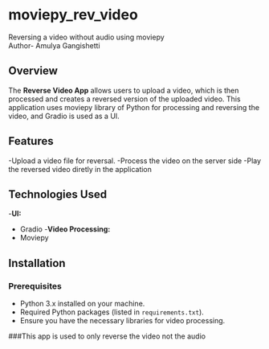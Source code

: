 # moviepy_rev_video
Reversing a video without audio using moviepy
<br>
Author- Amulya Gangishetti
## Overview
The **Reverse Video App** allows users to upload a video, which is then processed and creates a reversed version of the uploaded video. This application uses moviepy library of Python for processing and reversing the video, and Gradio is used as a UI.

## Features

-Upload a video file for reversal.
-Process the video on the server side
-Play the reversed video diretly in the application

## Technologies Used
-**UI:**
  - Gradio
-**Video Processing:**
  - Moviepy

## Installation

### Prerequisites
- Python 3.x installed on your machine.
- Required Python packages (listed in `requirements.txt`).
- Ensure you have the necessary libraries for video processing.

###This app is used to only reverse the video not the audio
